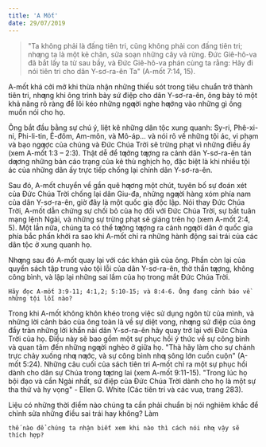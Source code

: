 ```yaml
---
title: 'A Mốt'
date: 29/07/2019
---
```


> <p></p>
> "Ta không phải là đấng tiên tri, cũng không phải con đấng tiên tri; nhƣng ta là một kẻ chăn, sửa soạn những cây vả rừng. Đức Giê-hô-va đã bắt lấy ta từ sau bầy, và Đức Giê-hô-va phán cùng ta rằng: Hãy đi nói tiên tri cho dân Y-sơ-ra-ên Ta" (A-mốt 7:14, 15).

A-mốt khá cởi mở khi thừa nhận những thiếu sót trong tiêu chuẩn trở thành tiên tri, nhƣng khi ông trình bày sứ điệp cho dân Y-sơ-ra-ên, ông bày tỏ một khả năng rõ ràng để lôi kéo những ngƣời nghe hƣớng vào những gì ông muốn nói cho họ.

Ông bắt đầu bằng sự chú ý, liệt kê những dân tộc xung quanh: Sy-ri, Phê-xi-ni, Phi-li-tin, Ê-đôm, Am-môn, và Mô-áp... và nói rõ về những tội ác, vi phạm và bạo ngƣợc của chúng và Đức Chúa Trời sẽ trừng phạt vì những điều ấy (xem A-mốt 1:3 – 2:3). Thật dễ để tƣởng tƣợng ra cảnh dân Y-sơ-ra-ên tán dƣơng những bản cáo trạng của kẻ thù nghịch họ, đặc biệt là khi nhiều tội ác của những dân ấy trực tiếp chống lại chính dân Y-sơ-ra-ên.

Sau đó, A-mốt chuyển về gần quê hƣơng một chút, tuyên bố sự đoán xét của Đức Chúa Trời chống lại dân Giu-đa, những ngƣời hàng xóm phía nam của dân Y-sơ-ra-ên, giờ đây là một quốc gia độc lập. Nói thay Đức Chúa Trời, A-mốt dẫn chứng sự chối bỏ của họ đối với Đức Chúa Trời, sự bất tuân mạng lệnh Ngài, và những sự trừng phạt sẽ giáng trên họ (xem A-mốt 2:4, 5). Một lần nữa, chúng ta có thể tƣởng tƣợng ra cảnh ngƣời dân ở quốc gia phía bắc phấn khởi ra sao khi A-mốt chỉ ra những hành động sai trái của các dân tộc ở xung quanh họ.

Nhƣng sau đó A-mốt quay lại với các khán giả của ông. Phần còn lại của quyển sách tập trung vào tội lỗi của dân Y-sơ-ra-ên, thờ thần tƣợng, không công bình, và lập lại những sai lầm của họ trong mắt Đức Chúa Trời.

`Hãy đọc A-mốt 3:9-11; 4:1,2; 5:10-15; và 8:4-6. Ông đang cảnh báo về những tội lỗi nào?`

Trong khi A-mốt không khôn khéo trong việc sử dụng ngôn từ của mình, và những lời cảnh báo của ông toàn là về sự diệt vong, nhƣng sứ điệp của ông đầy tràn những lời khẩn nài dân Y-sơ-ra-ên hãy quay trở lại với Đức Chúa Trời của họ. Điều này sẽ bao gồm một sự phục hồi ý thức về sự công bình và quan tâm đến những ngƣời nghèo ở giữa họ. "Thà hãy làm cho sự chánh trực chảy xuống nhƣ nƣớc, và sự công bình nhƣ sông lớn cuồn cuộn" (A-mốt 5:24). Những câu cuối của sách tiên tri A-mốt chỉ ra một sự phục hồi dành cho dân sự Chúa trong tƣơng lai (xem A-mốt 9:11-15). "Trong lúc họ bội đạo và cần Ngài nhất, sứ điệp của Đức Chúa Trời dành cho họ là một sự tha thứ và hy vọng" - Ellen G. White (Các tiên tri và các vua, trang 283).

Liệu có những thời điểm nào chúng ta cần phải chuẩn bị nói nghiêm khắc để chỉnh sửa những điều sai trái hay không? Làm

`thế nào để chúng ta nhận biết xem khi nào thì cách nói nhƣ vậy sẽ thích hợp?`